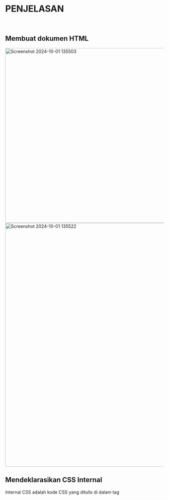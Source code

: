 <h1>PENJELASAN</h1>
<br>
<h2>Membuat dokumen HTML</h2>
<img width="555" alt="Screenshot 2024-10-01 135503" src="https://github.com/user-attachments/assets/faff9ab8-0070-4508-867d-078ffbf4169c">
<img width="774" alt="Screenshot 2024-10-01 135522" src="https://github.com/user-attachments/assets/8ad835f7-1d7d-4c8a-ae5b-a20f29f4fda3">
<br>
<h2>Mendeklarasikan CSS Internal</h2>
<p>Internal CSS adalah kode CSS yang ditulis di dalam tag <style> dan kode HTML dituliskan di bagian atas (header) file HTML. Internal CSS dapat digunakan untuk membuat tampilan pada satu halaman website dan tidak digunakan pada halaman website yang lain.</p>
<p>Contoh Internal CSS</p>
<img width="386" alt="Screenshot 2024-10-01 135900" src="https://github.com/user-attachments/assets/e3268cc9-8c76-401f-88bd-1575d73de98a">
<img width="767" alt="Screenshot 2024-10-01 140055" src="https://github.com/user-attachments/assets/23a4b134-fce0-46f2-b4eb-376140fbabd3"><br>
<h2>Menambahkan Inline CSS</h2>
  <P>Inline CSS adalah kode CSS yang ditulis langsung pada atribut elemen HTML. Setiap elemen HTML memiliki atribut style, di situ lah inline CSS ditulis.</p>
  <img width="493" alt="Screenshot 2024-10-04 102537" src="https://github.com/user-attachments/assets/e7147ac5-8bbd-4a33-8f12-ad722673e10f">
<img width="767" alt="Screenshot 2024-10-04 102557" src="https://github.com/user-attachments/assets/3563201c-43c7-45ce-b4de-b1c2c7bd16cf">

  <br>
  
<h2>Membuat CSS Eksternal</h2><br>
<h2>Menambahkan CSS Selector</h2><br>
